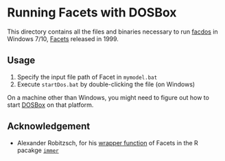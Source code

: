 # Running Facets with DOSBox

This directory contains all the files and binaries necessary to run 
[facdos](https://www.winsteps.com/facdos.htm) in Windows 7/10, 
[Facets](https://www.winsteps.com/facets.htm) released in 1999.


## Usage

1. Specify the input file path of Facet in `mymodel.bat`
2. Execute `startDos.bat` by double-clicking the file (on Windows)

On a machine other than Windows, you might need to figure out how to start
[DOSBox](https://www.dosbox.com) on that platform.


## Acknowledgement

- Alexander Robitzsch, for his 
[wrapper function](https://alexanderrobitzsch.github.io/immer/reference/immer_FACETS.html) 
of Facets in the R pacakge [`immer`](https://github.com/alexanderrobitzsch/immer)


